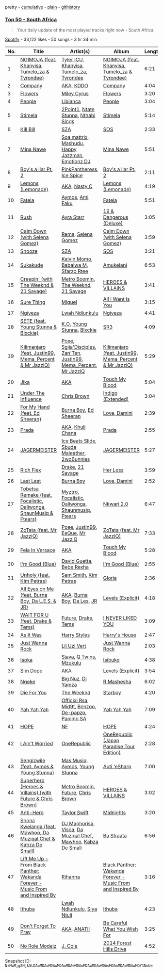 pretty - [cumulative](/playlists/cumulative/37i9dQZEVXbMH2jvi6jvjk.md) - [plain](/playlists/plain/37i9dQZEVXbMH2jvi6jvjk) - [githistory](https://github.githistory.xyz/mackorone/spotify-playlist-archive/blob/main/playlists/plain/37i9dQZEVXbMH2jvi6jvjk)

### [Top 50 \- South Africa](https://open.spotify.com/playlist/37i9dQZEVXbMH2jvi6jvjk)

> Your daily update of the most played tracks right now \- South Africa.

[Spotify](https://open.spotify.com/user/spotify) - 33,122 likes - 50 songs - 3 hr 34 min

| No. | Title | Artist(s) | Album | Length |
|---|---|---|---|---|
| 1 | [NGIMOJA \(feat\. Khanyisa, Tumelo\_za & Tyrondee\)](https://open.spotify.com/track/51fIDcNGiIp7pxHCCN5QaL) | [Tyler ICU](https://open.spotify.com/artist/2oIQCM7hRZI9tS5b9S8rj4), [Khanyisa](https://open.spotify.com/artist/5Sgtj9tFA2TAYXDeh1sJTc), [Tumelo\_za](https://open.spotify.com/artist/56vXCqK2n9zs0IjuNoBrJD), [Tyrondee](https://open.spotify.com/artist/4aNokzWeBL32vR7leBpUat) | [NGIMOJA \(feat\. Khanyisa, Tumelo\_za & Tyrondee\)](https://open.spotify.com/album/0d6dUG7eTcnKoGzX8VKbn1) | 6:21 |
| 2 | [Company](https://open.spotify.com/track/1bNCUFkAMRwPN0LvH2EdUO) | [AKA](https://open.spotify.com/artist/1QIghPIrXQQ22G1yNtAKFX), [KDDO](https://open.spotify.com/artist/7zNK87FEWbBWd4ecCEq5rR) | [Company](https://open.spotify.com/album/1NvFX3PwqZbpeNQuB4Awyy) | 4:04 |
| 3 | [Flowers](https://open.spotify.com/track/0yLdNVWF3Srea0uzk55zFn) | [Miley Cyrus](https://open.spotify.com/artist/5YGY8feqx7naU7z4HrwZM6) | [Flowers](https://open.spotify.com/album/7I0tjwFtxUwBC1vgyeMAax) | 3:20 |
| 4 | [People](https://open.spotify.com/track/26b3oVLrRUaaybJulow9kz) | [Libianca](https://open.spotify.com/artist/7kjSuFGKhLm8b5qXoMhRkJ) | [People](https://open.spotify.com/album/5Hmh6N8oisrcuZKa8EY5dn) | 3:04 |
| 5 | [Stimela](https://open.spotify.com/track/0AY3sNqV7qAdAZ8j6TRVBd) | [2Point1](https://open.spotify.com/artist/6Z6xrqezBTUUDnCinhPwCO), [Ntate Stunna](https://open.spotify.com/artist/1HKxOYJiTBtSgVTbKHK5XL), [Nthabi Sings](https://open.spotify.com/artist/2JN2Yx7wsJaGHbtzoAE4k7) | [Stimela](https://open.spotify.com/album/6j3BUkIFmKkXGIZiyEpZ71) | 5:14 |
| 6 | [Kill Bill](https://open.spotify.com/track/1Qrg8KqiBpW07V7PNxwwwL) | [SZA](https://open.spotify.com/artist/7tYKF4w9nC0nq9CsPZTHyP) | [SOS](https://open.spotify.com/album/1nrVofqDRs7cpWXJ49qTnP) | 2:33 |
| 7 | [Mina Nawe](https://open.spotify.com/track/1y5eHXBYiLgNv00KoHXm4o) | [Soa mattrix](https://open.spotify.com/artist/6zfTCQmxqOy0kBpHrse3ro), [Mashudu](https://open.spotify.com/artist/0vZNKz7Pn611D2LBHsSo3R), [Happy Jazzman](https://open.spotify.com/artist/2n6s9O552nTm98ThzFjB9C), [Emotionz DJ](https://open.spotify.com/artist/0GMM9vgCLkEfMle3KaJyxy) | [Mina Nawe](https://open.spotify.com/album/6vzPgfVVWTRHPCDfBWekGY) | 5:51 |
| 8 | [Boy's a liar Pt\. 2](https://open.spotify.com/track/6AQbmUe0Qwf5PZnt4HmTXv) | [PinkPantheress](https://open.spotify.com/artist/78rUTD7y6Cy67W1RVzYs7t), [Ice Spice](https://open.spotify.com/artist/3LZZPxNDGDFVSIPqf4JuEf) | [Boy's a liar Pt\. 2](https://open.spotify.com/album/6cVfHBcp3AdpYY0bBglkLN) | 2:11 |
| 9 | [Lemons \(Lemonade\)](https://open.spotify.com/track/6PqdJb18ssWDcROvnsEqy6) | [AKA](https://open.spotify.com/artist/1QIghPIrXQQ22G1yNtAKFX), [Nasty C](https://open.spotify.com/artist/2gzWmhOZhDN6gXL49JW9qj) | [Lemons \(Lemonade\)](https://open.spotify.com/album/0u9KNTzXg6rpDm3AYEBiIQ) | 4:19 |
| 10 | [Fatela](https://open.spotify.com/track/58u8z6ia8GTm9yZlkmtCtV) | [Aymos](https://open.spotify.com/artist/3xXIOO328Ieh0PWOcxivjL), [Ami Faku](https://open.spotify.com/artist/3flcjKgRCeBVZTR8n8iShE) | [Fatela](https://open.spotify.com/album/0XkXn7Kotl8QMwP5YGdGHY) | 5:51 |
| 11 | [Rush](https://open.spotify.com/track/1xs8bOvm3IzEYmcLJVOc34) | [Ayra Starr](https://open.spotify.com/artist/3ZpEKRjHaHANcpk10u6Ntq) | [19 & Dangerous \(Deluxe\)](https://open.spotify.com/album/16ppCNm1KGCgUS0g3iKqh8) | 3:05 |
| 12 | [Calm Down \(with Selena Gomez\)](https://open.spotify.com/track/0WtM2NBVQNNJLh6scP13H8) | [Rema](https://open.spotify.com/artist/46pWGuE3dSwY3bMMXGBvVS), [Selena Gomez](https://open.spotify.com/artist/0C8ZW7ezQVs4URX5aX7Kqx) | [Calm Down \(with Selena Gomez\)](https://open.spotify.com/album/2b2GHWESCWEuHiCZ2Skedp) | 3:59 |
| 13 | [Snooze](https://open.spotify.com/track/4iZ4pt7kvcaH6Yo8UoZ4s2) | [SZA](https://open.spotify.com/artist/7tYKF4w9nC0nq9CsPZTHyP) | [SOS](https://open.spotify.com/album/07w0rG5TETcyihsEIZR3qG) | 3:21 |
| 14 | [Sukakude](https://open.spotify.com/track/4FEi7i9oDxDzcYbx53IHwq) | [Kelvin Momo](https://open.spotify.com/artist/4VlxI0WKDh7HFgHjXcfj6v), [Babalwa M](https://open.spotify.com/artist/0dUHzfa2msKEpMevzsdwqG), [Sfarzo Rtee](https://open.spotify.com/artist/2kzWkuJM5Na5hINP7akcJj) | [Amukelani](https://open.spotify.com/album/2mNIgnRjel4NFdeE5w75eO) | 6:53 |
| 15 | [Creepin' \(with The Weeknd & 21 Savage\)](https://open.spotify.com/track/2dHHgzDwk4BJdRwy9uXhTO) | [Metro Boomin](https://open.spotify.com/artist/0iEtIxbK0KxaSlF7G42ZOp), [The Weeknd](https://open.spotify.com/artist/1Xyo4u8uXC1ZmMpatF05PJ), [21 Savage](https://open.spotify.com/artist/1URnnhqYAYcrqrcwql10ft) | [HEROES & VILLAINS](https://open.spotify.com/album/7txGsnDSqVMoRl6RQ9XyZP) | 3:41 |
| 16 | [Sure Thing](https://open.spotify.com/track/0JXXNGljqupsJaZsgSbMZV) | [Miguel](https://open.spotify.com/artist/360IAlyVv4PCEVjgyMZrxK) | [All I Want Is You](https://open.spotify.com/album/493HYe7N5pleudEZRyhE7R) | 3:15 |
| 17 | [Ngiyeza](https://open.spotify.com/track/3Pv1NcASIE987vF8t1VWVu) | [Lwah Ndlunkulu](https://open.spotify.com/artist/2h9NlcdGxIEnnh5aQuSeZ1) | [Ngiyeza](https://open.spotify.com/album/5S4kyrm5mTa1PK4ur0BPIR) | 4:41 |
| 18 | [SETE \(feat\. Young Stunna & Blxckie\)](https://open.spotify.com/track/65NAMIdsZkxYIM5ui8SJSw) | [K.O](https://open.spotify.com/artist/3ilw3NJXRWd153LIBsme1z), [Young Stunna](https://open.spotify.com/artist/6WQFTzqYHmh8Ph2X0L0QLQ), [Blxckie](https://open.spotify.com/artist/4pQcWzOMSmmz5DK6TqO2FL) | [SR3](https://open.spotify.com/album/6Si2FMyfksVv0PHoSmWGUT) | 4:09 |
| 19 | [Kilimanjaro \(feat\. Justin99, Mema\_Percent & Mr JazziQ\)](https://open.spotify.com/track/4aAxUQUNTtBhDgDcyCfXUu) | [Pcee](https://open.spotify.com/artist/22Bl1QCNEZvpqVwRPYscE4), [Sgija'Disciples](https://open.spotify.com/artist/1ko3CeWzNE9SRQ865Sf5lQ), [Zan'Ten](https://open.spotify.com/artist/5F9w142UJBH5ZkFXWUJVsL), [Justin99](https://open.spotify.com/artist/2sMoqBE60rnLVDF6zhFKBI), [Mema\_Percent](https://open.spotify.com/artist/3WqFnvVwrS29DWjMSqZJx4), [Mr JazziQ](https://open.spotify.com/artist/1nVEvn7RMNxj27rn0WE13E) | [Kilimanjaro \(feat\. Justin99, Mema\_Percent & Mr JazziQ\)](https://open.spotify.com/album/2ySAO7p9iD47x5fNWKeet3) | 5:29 |
| 20 | [Jika](https://open.spotify.com/track/5CaUga1xSORieHUwZ5urnG) | [AKA](https://open.spotify.com/artist/1QIghPIrXQQ22G1yNtAKFX) | [Touch My Blood](https://open.spotify.com/album/1cCpD6ImDJDP1nrsZVhV7O) | 5:04 |
| 21 | [Under The Influence](https://open.spotify.com/track/5IgjP7X4th6nMNDh4akUHb) | [Chris Brown](https://open.spotify.com/artist/7bXgB6jMjp9ATFy66eO08Z) | [Indigo \(Extended\)](https://open.spotify.com/album/3okhA6w5uau6ZNhnVpwVww) | 3:04 |
| 22 | [For My Hand \(feat\. Ed Sheeran\)](https://open.spotify.com/track/0HaRLPnr887lcQM2YQzkff) | [Burna Boy](https://open.spotify.com/artist/3wcj11K77LjEY1PkEazffa), [Ed Sheeran](https://open.spotify.com/artist/6eUKZXaKkcviH0Ku9w2n3V) | [Love, Damini](https://open.spotify.com/album/6kgDkAupBVRSqbJPUaTJwQ) | 2:39 |
| 23 | [Prada](https://open.spotify.com/track/2DQ8VLRmHPn3QOx2xjlAQw) | [AKA](https://open.spotify.com/artist/1QIghPIrXQQ22G1yNtAKFX), [Khuli Chana](https://open.spotify.com/artist/4f2hVqzqXvQdVaC35D8sAc) | [Prada](https://open.spotify.com/album/1DuDPjQW38GF4bpZ4GgPR5) | 2:55 |
| 24 | [JAGERMEISTER](https://open.spotify.com/track/3VBwoaePYGdOmG1YHgGOHi) | [Ice Beats Slide](https://open.spotify.com/artist/6ynMrlCLJfmijr0XFdtvH5), [Sbuda Maleather](https://open.spotify.com/artist/0vOrz3mJAqpGuC53lbEOeq), [2woBunnies](https://open.spotify.com/artist/45c90J0Hvj1PMIFtm0b1ML) | [JAGERMEISTER](https://open.spotify.com/album/5Tk2uNjYtHL9V0uEhSQAYx) | 5:27 |
| 25 | [Rich Flex](https://open.spotify.com/track/1bDbXMyjaUIooNwFE9wn0N) | [Drake](https://open.spotify.com/artist/3TVXtAsR1Inumwj472S9r4), [21 Savage](https://open.spotify.com/artist/1URnnhqYAYcrqrcwql10ft) | [Her Loss](https://open.spotify.com/album/5MS3MvWHJ3lOZPLiMxzOU6) | 3:59 |
| 26 | [Last Last](https://open.spotify.com/track/5YbPxJwPfrj7uswNwoF1pJ) | [Burna Boy](https://open.spotify.com/artist/3wcj11K77LjEY1PkEazffa) | [Love, Damini](https://open.spotify.com/album/6kgDkAupBVRSqbJPUaTJwQ) | 2:52 |
| 27 | [Tobetsa Remake \(feat\. Focalistic, Daliwonga, ShaunMusiq & Ftears\)](https://open.spotify.com/track/5ZDw1sqZQDlC5aV7ir6kkN) | [Myztro](https://open.spotify.com/artist/6egY1uh8HjHy6TrD0qmQNN), [Focalistic](https://open.spotify.com/artist/2GJMSZ7M3D0KyyKRhYgWju), [Daliwonga](https://open.spotify.com/artist/0oW137oXCLwA5b4uYRxvIn), [Shaunmusiq](https://open.spotify.com/artist/1rz8BeoVHWRTcj2253dM85), [Ftears](https://open.spotify.com/artist/0DT7OuytIwr9CjLYdvLHq7) | [Nkwari 2.0](https://open.spotify.com/album/49zpZBTFjHdCUTLRMyFwro) | 6:47 |
| 28 | [ZoTata \(feat\. Mr JazziQ\)](https://open.spotify.com/track/13Z8di7Br7OsZn5GmtesIf) | [Pcee](https://open.spotify.com/artist/22Bl1QCNEZvpqVwRPYscE4), [Justin99](https://open.spotify.com/artist/2sMoqBE60rnLVDF6zhFKBI), [EeQue](https://open.spotify.com/artist/4VqCBSJ9fvJ1XDQUd7K2Ft), [Mr JazziQ](https://open.spotify.com/artist/1nVEvn7RMNxj27rn0WE13E) | [ZoTata \(feat\. Mr JazziQ\)](https://open.spotify.com/album/3lIYj6or2ld1pZHNWs6D7G) | 7:33 |
| 29 | [Fela In Versace](https://open.spotify.com/track/4VmIqdbPsBUMAxCf2nnLD3) | [AKA](https://open.spotify.com/artist/1QIghPIrXQQ22G1yNtAKFX) | [Touch My Blood](https://open.spotify.com/album/1cCpD6ImDJDP1nrsZVhV7O) | 5:28 |
| 30 | [I'm Good \(Blue\)](https://open.spotify.com/track/4uUG5RXrOk84mYEfFvj3cK) | [David Guetta](https://open.spotify.com/artist/1Cs0zKBU1kc0i8ypK3B9ai), [Bebe Rexha](https://open.spotify.com/artist/64M6ah0SkkRsnPGtGiRAbb) | [I'm Good \(Blue\)](https://open.spotify.com/album/7M842DMhYVALrXsw3ty7B3) | 2:55 |
| 31 | [Unholy \(feat\. Kim Petras\)](https://open.spotify.com/track/0NZPBYD5qbEWRs3PrGiRkT) | [Sam Smith](https://open.spotify.com/artist/2wY79sveU1sp5g7SokKOiI), [Kim Petras](https://open.spotify.com/artist/3Xt3RrJMFv5SZkCfUE8C1J) | [Gloria](https://open.spotify.com/album/3Uq1jNGnD412ZvCb6j2DKV) | 2:36 |
| 32 | [All Eyes on Me \(feat\. Burna Boy, Da L.E.S\. & JR\)](https://open.spotify.com/track/6oAWlzrEbXFis7Z0kyeX0h) | [AKA](https://open.spotify.com/artist/1QIghPIrXQQ22G1yNtAKFX), [Burna Boy](https://open.spotify.com/artist/3wcj11K77LjEY1PkEazffa), [Da Les](https://open.spotify.com/artist/4on53ORBym2GEnRhIptZwy), [JR](https://open.spotify.com/artist/1a0Wc4pzPAFe5ZFiL1glrr) | [Levels \(Explicit\)](https://open.spotify.com/album/2vaRvfNXHyrXOQ8Aw6MEXe) | 4:18 |
| 33 | [WAIT FOR U \(feat\. Drake & Tems\)](https://open.spotify.com/track/59nOXPmaKlBfGMDeOVGrIK) | [Future](https://open.spotify.com/artist/1RyvyyTE3xzB2ZywiAwp0i), [Drake](https://open.spotify.com/artist/3TVXtAsR1Inumwj472S9r4), [Tems](https://open.spotify.com/artist/687cZJR45JO7jhk1LHIbgq) | [I NEVER LIKED YOU](https://open.spotify.com/album/6tE9Dnp2zInFij4jKssysL) | 3:09 |
| 34 | [As It Was](https://open.spotify.com/track/4Dvkj6JhhA12EX05fT7y2e) | [Harry Styles](https://open.spotify.com/artist/6KImCVD70vtIoJWnq6nGn3) | [Harry's House](https://open.spotify.com/album/5r36AJ6VOJtp00oxSkBZ5h) | 2:47 |
| 35 | [Just Wanna Rock](https://open.spotify.com/track/4FyesJzVpA39hbYvcseO2d) | [Lil Uzi Vert](https://open.spotify.com/artist/4O15NlyKLIASxsJ0PrXPfz) | [Just Wanna Rock](https://open.spotify.com/album/2FD6g8bXEn2uQMYbeqqoCg) | 2:03 |
| 36 | [Isoka](https://open.spotify.com/track/2gO1rty4jBXQaP7jSuVIh2) | [Sjava](https://open.spotify.com/artist/4RfOLIFy2xEmlWzXEVmLJn), [Q Twins](https://open.spotify.com/artist/2krUPP3nMYoF1C5WX3yB7J), [Mzukulu](https://open.spotify.com/artist/2cvAWNKeSNVAfSZqAQIIS3) | [Isibuko](https://open.spotify.com/album/4yFM1aHZINPJ8p9Ei7uLOR) | 4:38 |
| 37 | [Sim Dope](https://open.spotify.com/track/365vtOmWoK3ZEnRWrdU3KN) | [AKA](https://open.spotify.com/artist/1QIghPIrXQQ22G1yNtAKFX) | [Levels \(Explicit\)](https://open.spotify.com/album/2vaRvfNXHyrXOQ8Aw6MEXe) | 3:54 |
| 38 | [Ngeke](https://open.spotify.com/track/7yJ5UfiXvtePhopnvxyXOV) | [Big Nuz](https://open.spotify.com/artist/0YeWW8LhLaoI9dM6YTFXKp), [Dj Yamza](https://open.spotify.com/artist/6qT6hEK1WU1zJ3Ebsn7NDU) | [R Mashesha](https://open.spotify.com/album/5OdT9fB0iCdiLokpgqsAFD) | 6:02 |
| 39 | [Die For You](https://open.spotify.com/track/2LBqCSwhJGcFQeTHMVGwy3) | [The Weeknd](https://open.spotify.com/artist/1Xyo4u8uXC1ZmMpatF05PJ) | [Starboy](https://open.spotify.com/album/4AdZV63ycxFLF6Hcol0QnB) | 4:20 |
| 40 | [Yah Yah Yah](https://open.spotify.com/track/3urA5lEgMH3LjMp6L9recf) | [Officixl Rsa](https://open.spotify.com/artist/1BC2o2RW9sGr2NB8jXlYQv), [Mid9t](https://open.spotify.com/artist/0QIXdhRqhubzc9fgjYlvLa), [Benzoo](https://open.spotify.com/artist/7oMxieZqbSWpmWeVv4QaVg), [De\-papzo](https://open.spotify.com/artist/5HHyxRfKVky4jPQxZvLsdz), [Papiino SA](https://open.spotify.com/artist/7DlWn0sWkaYRmqusFRRorO) | [Yah Yah Yah](https://open.spotify.com/album/049CUiOwm0c2upULQptlDb) | 7:09 |
| 41 | [HOPE](https://open.spotify.com/track/12cZWGf5ZgLcKubEW9mx5q) | [NF](https://open.spotify.com/artist/6fOMl44jA4Sp5b9PpYCkzz) | [HOPE](https://open.spotify.com/album/3VYKlqWS3zOv1jli94RFKW) | 4:24 |
| 42 | [I Ain't Worried](https://open.spotify.com/track/4fYte8ZvTK14NEhAOZocBi) | [OneRepublic](https://open.spotify.com/artist/5Pwc4xIPtQLFEnJriah9YJ) | [OneRepublic \(Japan Paradise Tour Edition\)](https://open.spotify.com/album/33inEak0hNKMDePhjGxE61) | 2:28 |
| 43 | [Sengizwile \(feat\. Aymos & Young Stunna\)](https://open.spotify.com/track/3PdO57q0KLWkfWXsXQJlV6) | [Mas Musiq](https://open.spotify.com/artist/3fdFRgy3GmfiWQqeKbmFS8), [Aymos](https://open.spotify.com/artist/3xXIOO328Ieh0PWOcxivjL), [Young Stunna](https://open.spotify.com/artist/5EFltv565Wfat1X84qESVr) | [Auti 'eSharp](https://open.spotify.com/album/6J12Gv5rBMymYJlCM4hXPu) | 7:00 |
| 44 | [Superhero \(Heroes & Villains\) \[with Future & Chris Brown\]](https://open.spotify.com/track/0vjeOZ3Ft5jvAi9SBFJm1j) | [Metro Boomin](https://open.spotify.com/artist/0iEtIxbK0KxaSlF7G42ZOp), [Future](https://open.spotify.com/artist/1RyvyyTE3xzB2ZywiAwp0i), [Chris Brown](https://open.spotify.com/artist/7bXgB6jMjp9ATFy66eO08Z) | [HEROES & VILLAINS](https://open.spotify.com/album/7txGsnDSqVMoRl6RQ9XyZP) | 3:02 |
| 45 | [Anti\-Hero](https://open.spotify.com/track/0V3wPSX9ygBnCm8psDIegu) | [Taylor Swift](https://open.spotify.com/artist/06HL4z0CvFAxyc27GXpf02) | [Midnights](https://open.spotify.com/album/151w1FgRZfnKZA9FEcg9Z3) | 3:20 |
| 46 | [Shona Kwelanga \(feat\. Mawhoo, Da Muziqal Chef & Kabza De Small\)](https://open.spotify.com/track/4VrYIDyFUN4IYU3wtjbF8p) | [DJ Maphorisa](https://open.spotify.com/artist/0mMqD2uqwvCjFvlzo6ayGi), [Visca](https://open.spotify.com/artist/4Ijr6oNjLibby38inghdKO), [Da Muziqal Chef](https://open.spotify.com/artist/25uuaH9QdKIygoWTDzKuve), [Mawhoo](https://open.spotify.com/artist/3EuRx3c5iLrbryJ5WBulKX), [Kabza De Small](https://open.spotify.com/artist/1bNjWBFWsAAzZSR59lRdpR) | [Ba Straata](https://open.spotify.com/album/0q5jxlUjZpr0Nrn07xStTq) | 6:56 |
| 47 | [Lift Me Up \- From Black Panther: Wakanda Forever \- Music From and Inspired By](https://open.spotify.com/track/6sCvvleqKbeyOkQDieBYgp) | [Rihanna](https://open.spotify.com/artist/5pKCCKE2ajJHZ9KAiaK11H) | [Black Panther: Wakanda Forever \- Music From and Inspired By](https://open.spotify.com/album/06RK0wX4GqHcxBtHlVoGH5) | 3:16 |
| 48 | [Ithuba](https://open.spotify.com/track/2DTnuVhrGnLcmgutAW4vb1) | [Lwah Ndlunkulu](https://open.spotify.com/artist/2h9NlcdGxIEnnh5aQuSeZ1), [Siya Ntuli](https://open.spotify.com/artist/5BggJAW7Ubyk8FR87MpGvc) | [Ithuba](https://open.spotify.com/album/1pYMs6qogXnmKzGoGlBwWQ) | 4:23 |
| 49 | [Don't Forget To Pray](https://open.spotify.com/track/6MQxRvB9paEB9iBAPhnshO) | [AKA](https://open.spotify.com/artist/1QIghPIrXQQ22G1yNtAKFX), [ANATII](https://open.spotify.com/artist/6dX1EJC9XFlM8Ql1wGHC55) | [Be Careful What You Wish For](https://open.spotify.com/album/3vEQ6xB8lxnWL9iaSRjHIn) | 3:25 |
| 50 | [No Role Modelz](https://open.spotify.com/track/68Dni7IE4VyPkTOH9mRWHr) | [J\. Cole](https://open.spotify.com/artist/6l3HvQ5sa6mXTsMTB19rO5) | [2014 Forest Hills Drive](https://open.spotify.com/album/0UMMIkurRUmkruZ3KGBLtG) | 4:52 |

Snapshot ID: `NzMwMjg2Njk5LDAwMDAwMDAwMDAwMDAwMDAwMDAwMDAwMDAwMDAwMDAwMDAwMDY1NmU=`
